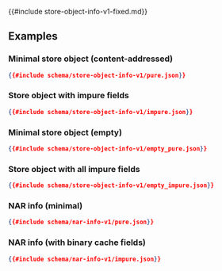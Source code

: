 {{#include store-object-info-v1-fixed.md}}

## Examples

### Minimal store object (content-addressed)

```json
{{#include schema/store-object-info-v1/pure.json}}
```

### Store object with impure fields

```json
{{#include schema/store-object-info-v1/impure.json}}
```

### Minimal store object (empty)

```json
{{#include schema/store-object-info-v1/empty_pure.json}}
```

### Store object with all impure fields

```json
{{#include schema/store-object-info-v1/empty_impure.json}}
```

### NAR info (minimal)

```json
{{#include schema/nar-info-v1/pure.json}}
```

### NAR info (with binary cache fields)

```json
{{#include schema/nar-info-v1/impure.json}}
```

<!-- need to convert YAML to JSON first
## Raw Schema

[JSON Schema for Store Object Info v1](schema/store-object-info-v1.json)
-->
